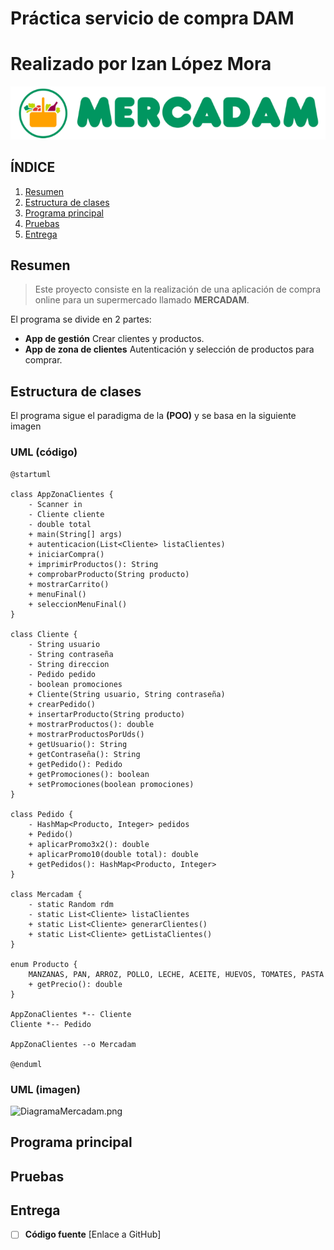 # Práctica servicio de compra DAM
# Realizado por Izan López Mora
![MERCADAM.png](MERCADAM.png)

## ÍNDICE

1.  [Resumen](#resumen)
2. [Estructura de clases](#estructura-de-clases)
3. [Programa principal](#programa-principal)
4. [Pruebas](#pruebas)
5. [Entrega](#entrega)

## Resumen
> Este proyecto consiste en la realización de una aplicación de compra online para un supermercado llamado **MERCADAM**.

El programa se divide en 2 partes:
- **App de gestión** Crear clientes y productos.
- **App de zona de clientes** Autenticación y selección de productos para comprar.


## Estructura de clases
El programa sigue el paradigma de la **(POO)** y se basa en la siguiente imagen

### UML (código)
````Plant UML
@startuml

class AppZonaClientes {
    - Scanner in
    - Cliente cliente
    - double total
    + main(String[] args)
    + autenticacion(List<Cliente> listaClientes)
    + iniciarCompra()
    + imprimirProductos(): String
    + comprobarProducto(String producto)
    + mostrarCarrito()
    + menuFinal()
    + seleccionMenuFinal()
}

class Cliente {
    - String usuario
    - String contraseña
    - String direccion
    - Pedido pedido
    - boolean promociones
    + Cliente(String usuario, String contraseña)
    + crearPedido()
    + insertarProducto(String producto)
    + mostrarProductos(): double
    + mostrarProductosPorUds()
    + getUsuario(): String
    + getContraseña(): String
    + getPedido(): Pedido
    + getPromociones(): boolean
    + setPromociones(boolean promociones)
}

class Pedido {
    - HashMap<Producto, Integer> pedidos
    + Pedido()
    + aplicarPromo3x2(): double
    + aplicarPromo10(double total): double
    + getPedidos(): HashMap<Producto, Integer>
}

class Mercadam {
    - static Random rdm
    - static List<Cliente> listaClientes
    + static List<Cliente> generarClientes()
    + static List<Cliente> getListaClientes()
}

enum Producto {
    MANZANAS, PAN, ARROZ, POLLO, LECHE, ACEITE, HUEVOS, TOMATES, PASTA
    + getPrecio(): double
}

AppZonaClientes *-- Cliente
Cliente *-- Pedido

AppZonaClientes --o Mercadam

@enduml
````
### UML (imagen)
![DiagramaMercadam.png]()

## Programa principal
## Pruebas
## Entrega
-[ ] **Código fuente** [Enlace a GitHub]
